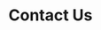 ---
title: Contact Us
type: contact
page: /contact.html
menu:
  main:
    name: Contact Us
    weight: 3
description: >-
  Friends of St. Hedwig Park is there, working alongside great community partners to help keep Detroit's neighborhoods strong, safe, and fun through St Hedwig Park.
noindex: false
metatitle: 'Contact Us | Friends of St. Hedwig Park'
---